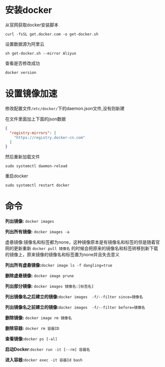 # 安装docker

从官网获取docker安装脚本

```shell
curl -fsSL get.docker.com -o get-docker.sh 
```

设置数据源为阿里云

```shell
sh get-docker.sh --mirror Aliyun
```

查看是否修改成功

```shell
docker version
```



# 设置镜像加速

修改配置文件`/etc/docker/`下的daemon.json文件,没有则新建

在文件里面加上下面的json数据

```json
{
  "registry-mirrors": [
    "https://registry.docker-cn.com"
  ]
}
```



然后重新加载文件

```shell
sudo systemctl daemon-reload
```

重启docker

```shell
sudo systemctl restart docker
```



# 命令

**列出镜像:** `docker images`

**列出所有镜像:** `docker images -a`

虚悬镜像:镜像名和标签都为none，这种镜像原本是有镜像名和标签的但是随着官网的更新重新 `docker pull 镜像名` 的时候会把原来的镜像名和标签转移到新下载的镜像上，原来镜像的镜像名和标签置为none并且失去意义

**列出所有虚悬镜像:**`docker image ls -f dangling=true`

**删除虚悬镜像:** `docker image prune`

**列出部分镜像:** `docker images 镜像名:[标签名]`

**列出镜像名之后建立的镜像:**`docker images  -f/--filter since=镜像名`

**列出镜像名之前建立的镜像:**`docker images  -f/--filter before=镜像名`

**删除镜像:** `docker image rm 镜像名`

**删除容器:** `docker rm 容器ID`

**查看镜像:**`docker ps [-al]`

**启动Docker**:`docker run -it [--rm] 容器名`

**进入容器:**`docker exec -it 容器Id bash`

